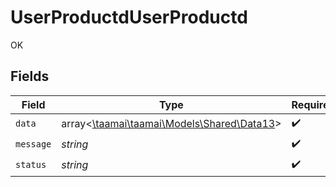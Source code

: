 # UserProductdUserProductd

OK


## Fields

| Field                                                                       | Type                                                                        | Required                                                                    | Description                                                                 |
| --------------------------------------------------------------------------- | --------------------------------------------------------------------------- | --------------------------------------------------------------------------- | --------------------------------------------------------------------------- |
| `data`                                                                      | array<[\taamai\taamai\Models\Shared\Data13](../../models/shared/Data13.md)> | :heavy_check_mark:                                                          | N/A                                                                         |
| `message`                                                                   | *string*                                                                    | :heavy_check_mark:                                                          | N/A                                                                         |
| `status`                                                                    | *string*                                                                    | :heavy_check_mark:                                                          | N/A                                                                         |